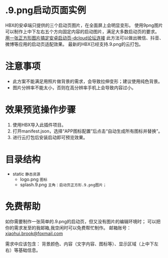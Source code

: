 # .9.png启动页面实例
HBX的安卓端只提供的三个启动页图片，在全面屏上会明显变形。 
使用9png图片可以制作上中下左右五个方向固定内容的启动图片，满足大多数启动页的要求。 
[用一张正方形图片搞定安卓启动页-dcloud论坛连接](https://ask.dcloud.net.cn/article/37365)
此方法可以做出微信、抖音、微博等应用的启动页适配效果。 
最新的HBX已经支持.9.png的云打包。 

# 注意事项
* 此方案不能满足用照片做背景的需求，会导致拉伸变形；建议使用纯色背景。
* 图片分辨率不能太小，否则在高分辨率手机上会导致内容过小。

# 效果预览操作步骤
1. 使用HBX导入此插件项目。 
2. 打开manifest.json，选择“APP图标配置”后点击“自动生成所有图标并替换”。 
3. 进行云打包后安装启动即可预览效果。 

# 目录结构
+ static `静态资源`
	- logo.png `图标`
	- splash.9.png `主角：启动页正方形.9.png图片；`

# 免费帮助
如你需要制作一张简单的.9.png的启动页，但又没有图片的编辑环境时；
可以把你的需求发至的我邮箱,我空闲时可以免费帮忙制作。 
邮箱账号：xiaohui.brook@foxmail.com

需求中应该包含： 
背景颜色、内容（文字内容、图标等）、显示区域（上中下左右）等基础信息。